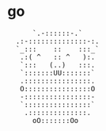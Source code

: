 # go
<pre>
      `.-::::::-.`
  .:-::::::::::::::-:.
  `_:::    ::    :::_`
   .:( ^   :: ^   ):.
   `:::   (..)   :::.
   `:::::::UU:::::::`
   .::::::::::::::::.
   O::::::::::::::::O
   -::::::::::::::::-
   `::::::::::::::::`
    .::::::::::::::.
      oO:::::::Oo
</pre>